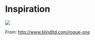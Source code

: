 # Inspiration

![](https://db-feed.s3.amazonaws.com/legacy/projectimage_10.jpg)

From: http://www.blindltd.com/rogue-one